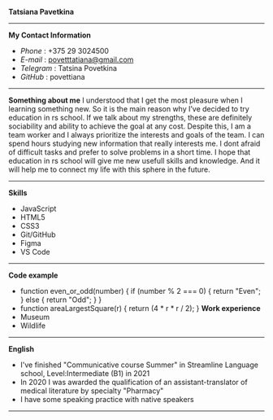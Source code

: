 **Tatsiana Pavetkina**
***
**My Contact Information**
+ *Phone* : +375 29 3024500
+ *E-mail* : povetttatiana@gmail.com
+ *Telegram* : Tatsina Povetkina
+ *GitHub* : povettiana
***
**Something about me**
I understood that I get the most pleasure when I learning something new. So it is the main reason why I’ve decided to try education in rs school.
If we talk about my strengths, these are definitely sociability and ability to achieve the goal at any cost. Despite this, I am a team worker and I always prioritize the interests and goals of the team. I can spend hours studying new information that really interests me. I dont afraid of difficult tasks and prefer to solve problems in a short time. I hope that education in rs school will give me new usefull skills and knowledge. And it will help me to connect my life with this sphere in the future.
***
**Skills**
+ JavaScript
+ HTML5
+ CSS3
+ Git/GitHub
+ Figma
+ VS Code
***
**Code example**
+ function even_or_odd(number) {
  if (number % 2 === 0) {
    return "Even";
  } else {
    return "Odd";
  }
}
+ function areaLargestSquare(r) {
  return (4 * r * r / 2);
}
**Work experience**
+ Museum
+ Wildlife
***
**English**
+ I've finished "Communicative course Summer" in Streamline Language school, Level:Intermediate (B1) in 2021
+ In 2020 I was awarded the qualification of an assistant-translator of medical literature by specialty "Pharmacy"
+ I have some speaking practice with native speakers
***
